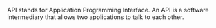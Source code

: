 API stands for Application Programming Interface. An API is a software intermediary that allows two applications to talk to each other. 
